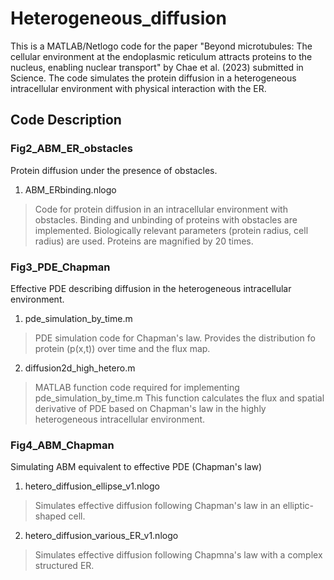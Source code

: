 # Heterogeneous_diffusion

This is a MATLAB/Netlogo code for the paper "Beyond microtubules: The cellular environment at the endoplasmic reticulum attracts proteins to the nucleus, enabling nuclear transport" by Chae et al. (2023) submitted in Science.
The code simulates the protein diffusion in a heterogeneous intracellular environment with physical interaction with the ER. 

## Code Description
### Fig2_ABM_ER_obstacles
Protein diffusion under the presence of obstacles.

1. ABM_ERbinding.nlogo
> Code for protein diffusion in an intracellular environment with obstacles.
> Binding and unbinding of proteins with obstacles are implemented.
> Biologically relevant parameters (protein radius, cell radius) are used.
> Proteins are magnified by 20 times. 

### Fig3_PDE_Chapman

Effective PDE describing diffusion in the heterogeneous intracellular environment.
1. pde_simulation_by_time.m
> PDE simulation code for Chapman's law.
> Provides the distribution fo protein (p(x,t)) over time and the flux map.

2. diffusion2d_high_hetero.m
> MATLAB function code required for implementing pde_simulation_by_time.m
> This function calculates the flux and spatial derivative of PDE based on Chapman's law in the highly heterogeneous intracellular environment.


### Fig4_ABM_Chapman
Simulating ABM equivalent to effective PDE (Chapman's law)
1. hetero_diffusion_ellipse_v1.nlogo
> Simulates effective diffusion following Chapman's law in an elliptic-shaped cell.
2. hetero_diffusion_various_ER_v1.nlogo
> Simulates effective diffusion following Chapmna's law with a complex structured ER.

